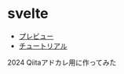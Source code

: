 # svelte
- [プレビュー](https://shimajima-eiji.github.io/Hosting2/svelte/helloworld.html)
- [チュートリアル](https://learn.svelte.jp/tutorial/welcome-to-svelte)

2024 Qiitaアドカレ用に作ってみた
